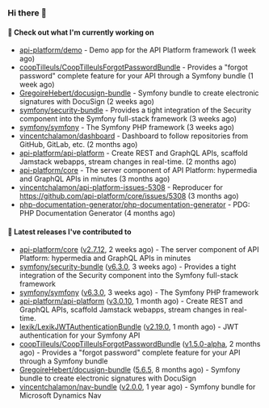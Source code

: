 ### Hi there 👋

#### 👷 Check out what I'm currently working on

- [api-platform/demo](https://github.com/api-platform/demo) - Demo app for the API Platform framework (1 week ago)
- [coopTilleuls/CoopTilleulsForgotPasswordBundle](https://github.com/coopTilleuls/CoopTilleulsForgotPasswordBundle) - Provides a &#34;forgot password&#34; complete feature for your API through a Symfony bundle (1 week ago)
- [GregoireHebert/docusign-bundle](https://github.com/GregoireHebert/docusign-bundle) - Symfony bundle to create electronic signatures with DocuSign (2 weeks ago)
- [symfony/security-bundle](https://github.com/symfony/security-bundle) - Provides a tight integration of the Security component into the Symfony full-stack framework (3 weeks ago)
- [symfony/symfony](https://github.com/symfony/symfony) - The Symfony PHP framework (3 weeks ago)
- [vincentchalamon/dashboard](https://github.com/vincentchalamon/dashboard) - Dashboard to follow repositories from GitHub, GitLab, etc. (2 months ago)
- [api-platform/api-platform](https://github.com/api-platform/api-platform) - Create REST and GraphQL APIs, scaffold Jamstack webapps, stream changes in real-time. (2 months ago)
- [api-platform/core](https://github.com/api-platform/core) - The server component of API Platform: hypermedia and GraphQL APIs in minutes (3 months ago)
- [vincentchalamon/api-platform-issues-5308](https://github.com/vincentchalamon/api-platform-issues-5308) - Reproducer for https://github.com/api-platform/core/issues/5308 (3 months ago)
- [php-documentation-generator/php-documentation-generator](https://github.com/php-documentation-generator/php-documentation-generator) - PDG: PHP Documentation Generator (4 months ago)

#### 🔭 Latest releases I've contributed to

- [api-platform/core](https://github.com/api-platform/core) ([v2.7.12](https://github.com/api-platform/core/releases/tag/v2.7.12), 2 weeks ago) - The server component of API Platform: hypermedia and GraphQL APIs in minutes
- [symfony/security-bundle](https://github.com/symfony/security-bundle) ([v6.3.0](https://github.com/symfony/security-bundle/releases/tag/v6.3.0), 3 weeks ago) - Provides a tight integration of the Security component into the Symfony full-stack framework
- [symfony/symfony](https://github.com/symfony/symfony) ([v6.3.0](https://github.com/symfony/symfony/releases/tag/v6.3.0), 3 weeks ago) - The Symfony PHP framework
- [api-platform/api-platform](https://github.com/api-platform/api-platform) ([v3.0.10](https://github.com/api-platform/api-platform/releases/tag/v3.0.10), 1 month ago) - Create REST and GraphQL APIs, scaffold Jamstack webapps, stream changes in real-time.
- [lexik/LexikJWTAuthenticationBundle](https://github.com/lexik/LexikJWTAuthenticationBundle) ([v2.19.0](https://github.com/lexik/LexikJWTAuthenticationBundle/releases/tag/v2.19.0), 1 month ago) - JWT authentication for your Symfony API
- [coopTilleuls/CoopTilleulsForgotPasswordBundle](https://github.com/coopTilleuls/CoopTilleulsForgotPasswordBundle) ([v1.5.0-alpha](https://github.com/coopTilleuls/CoopTilleulsForgotPasswordBundle/releases/tag/v1.5.0-alpha), 2 months ago) - Provides a &#34;forgot password&#34; complete feature for your API through a Symfony bundle
- [GregoireHebert/docusign-bundle](https://github.com/GregoireHebert/docusign-bundle) ([5.6.5](https://github.com/GregoireHebert/docusign-bundle/releases/tag/5.6.5), 8 months ago) - Symfony bundle to create electronic signatures with DocuSign
- [vincentchalamon/nav-bundle](https://github.com/vincentchalamon/nav-bundle) ([v2.0.0](https://github.com/vincentchalamon/nav-bundle/releases/tag/v2.0.0), 1 year ago) - Symfony bundle for Microsoft Dynamics Nav

